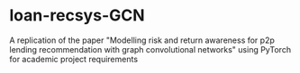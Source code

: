 # loan-recsys-GCN
A replication of the paper "Modelling risk and return awareness for p2p lending recommendation with graph convolutional networks" using PyTorch for academic project requirements
